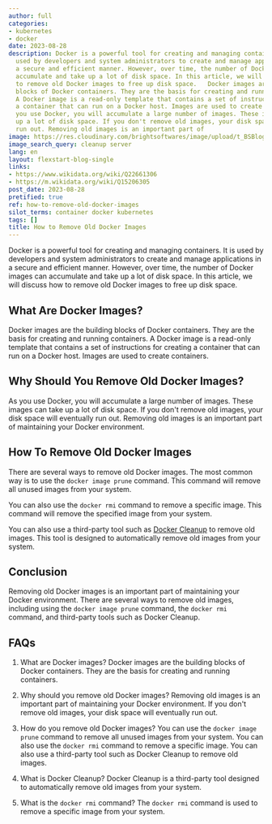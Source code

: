 ```yaml
---
author: full
categories:
- kubernetes
- docker
date: 2023-08-28
description: Docker is a powerful tool for creating and managing containers. It is
  used by developers and system administrators to create and manage applications in
  a secure and efficient manner. However, over time, the number of Docker images can
  accumulate and take up a lot of disk space. In this article, we will discuss how
  to remove old Docker images to free up disk space.   Docker images are the building
  blocks of Docker containers. They are the basis for creating and running containers.
  A Docker image is a read-only template that contains a set of instructions for creating
  a container that can run on a Docker host. Images are used to create containers.   As
  you use Docker, you will accumulate a large number of images. These images can take
  up a lot of disk space. If you don't remove old images, your disk space will eventually
  run out. Removing old images is an important part of
image: https://res.cloudinary.com/brightsoftwares/image/upload/t_BSBlogImage/v1/brightsoftwares.com.blog/54Zwsmj5q4w
image_search_query: cleanup server
lang: en
layout: flexstart-blog-single
links:
- https://www.wikidata.org/wiki/Q22661306
- https://m.wikidata.org/wiki/Q15206305
post_date: 2023-08-28
pretified: true
ref: how-to-remove-old-docker-images
silot_terms: container docker kubernetes
tags: []
title: How to Remove Old Docker Images
---
```


Docker is a powerful tool for creating and managing containers. It is used by developers and system administrators to create and manage applications in a secure and efficient manner. However, over time, the number of Docker images can accumulate and take up a lot of disk space. In this article, we will discuss how to remove old Docker images to free up disk space.

## What Are Docker Images?

Docker images are the building blocks of Docker containers. They are the basis for creating and running containers. A Docker image is a read-only template that contains a set of instructions for creating a container that can run on a Docker host. Images are used to create containers.

## Why Should You Remove Old Docker Images?

As you use Docker, you will accumulate a large number of images. These images can take up a lot of disk space. If you don't remove old images, your disk space will eventually run out. Removing old images is an important part of maintaining your Docker environment.

## How To Remove Old Docker Images

There are several ways to remove old Docker images. The most common way is to use the `docker image prune` command. This command will remove all unused images from your system.

You can also use the `docker rmi` command to remove a specific image. This command will remove the specified image from your system.

You can also use a third-party tool such as [Docker Cleanup](https://github.com/spotify/docker-cleanup) to remove old images. This tool is designed to automatically remove old images from your system.

## Conclusion

Removing old Docker images is an important part of maintaining your Docker environment. There are several ways to remove old images, including using the `docker image prune` command, the `docker rmi` command, and third-party tools such as Docker Cleanup.

## FAQs

1. What are Docker images?
Docker images are the building blocks of Docker containers. They are the basis for creating and running containers.

2. Why should you remove old Docker images?
Removing old images is an important part of maintaining your Docker environment. If you don't remove old images, your disk space will eventually run out.

3. How do you remove old Docker images?
You can use the `docker image prune` command to remove all unused images from your system. You can also use the `docker rmi` command to remove a specific image. You can also use a third-party tool such as Docker Cleanup to remove old images.

4. What is Docker Cleanup?
Docker Cleanup is a third-party tool designed to automatically remove old images from your system.

5. What is the `docker rmi` command?
The `docker rmi` command is used to remove a specific image from your system.